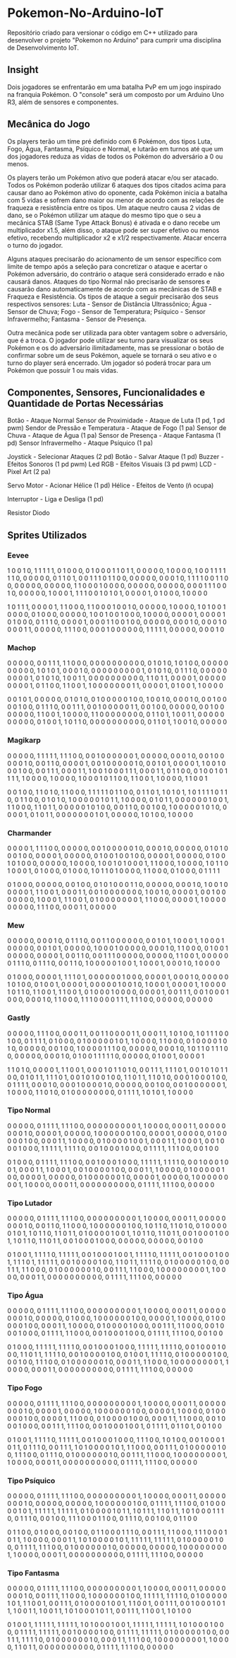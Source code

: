 # Pokemon-No-Arduino-IoT
Repositório criado para versionar o código em C++ utilizado para desenvolver o projeto "Pokemon no Arduino" para cumprir uma disciplina de Desenvolvimento IoT.

## Insight

Dois jogadores se enfrentarão em uma batalha PvP em um jogo inspirado na franquia Pokémon. O "console" será um composto por um Arduino Uno R3, além de sensores e componentes.

## Mecânica do Jogo

Os players terão um time pré definido com 6 Pokémon, dos tipos Luta, Fogo, Água, Fantasma, Psíquico e Normal, e lutarão em turnos até que um dos jogadores reduza as vidas de todos os Pokémon do adversário a 0 ou menos.

Os players terão um Pokémon ativo que poderá atacar e/ou ser atacado. Todos os Pokémon poderão utilizar 6 ataques dos tipos citados acima para causar dano ao Pokémon ativo do oponente, cada Pokémon inicia a batalha com 5 vidas e sofrem dano maior ou menor de acordo com as relações de fraqueza e resistência entre os tipos. Um ataque neutro causa 2 vidas de dano, se o Pokémon utilizar um ataque do mesmo tipo que o seu a mecânica STAB (Same Type Attack Bonus) é ativada e o dano recebe um multiplicador x1.5, além disso, o ataque pode ser super efetivo ou menos efetivo, recebendo multiplicador x2 e x1/2 respectivamente. Atacar encerra o turno do jogador.

Alguns ataques precisarão do acionamento de um sensor específico com limite de tempo após a seleção para concretizar o ataque e acertar o Pokémon adversário, do contrário o ataque será considerado errado e não causará danos. Ataques do tipo Normal não precisarão de sensores e causarão dano automaticamente de acordo com as mecânicas de STAB e Fraqueza e Resistência. Os tipos de ataque a seguir precisarão dos seus respectivos sensores: Luta - Sensor de Distância Ultrassônico; Água - Sensor de Chuva; Fogo - Sensor de Temperatura; Psíquico - Sensor Infravermelho; Fantasma - Sensor de Presença.

Outra mecânica pode ser utilizada para obter vantagem sobre o adversário, que é a troca. O jogador pode utilizar seu turno para visualizar os seus Pokémon e os do adversário ilimitadamente, mas se pressionar o botão de confirmar sobre um de seus Pokémon, aquele se tornará o seu ativo e o turno do player será encerrado. Um jogador só poderá trocar para um Pokémon que possuir 1 ou mais vidas.

## Componentes, Sensores, Funcionalidades e Quantidade de Portas Necessárias

Botão - Ataque Normal
Sensor de Proximidade - Ataque de Luta (1 pd, 1 pd pwm)
Sendor de Pressão e Temperatura - Ataque de Fogo (1 pa)
Sensor de Chuva - Ataque de Água (1 pa)
Sensor de Presença - Ataque Fantasma (1 pd)
Sensor Infravermelho - Ataque Psíquico (1 pa)

Joystick - Selecionar Ataques (2 pd)
Botão - Salvar Ataque (1 pd)
Buzzer - Efeitos Sonoros (1 pd pwm)
Led RGB - Efeitos Visuais (3 pd pwm)
LCD - Pixel Art (2 pa)

Servo Motor - Acionar Hélice (1 pd)
Hélice - Efeitos de Vento (ñ ocupa)

Interruptor - Liga e Desliga (1 pd)

Resistor
Diodo

## Sprites Utilizados

### Eevee

1 0 0 1 0, 1 1 1 1 1, 0 1 0 0 0, 0 1 0 0 0
1 1 0 1 1, 0 0 0 0 0, 1 0 0 0 0, 1 0 0 1 1
1 1 1 1 0, 0 0 0 0 0, 0 1 1 0 1, 0 0 1 1 1
0 1 1 0 0, 0 0 0 0 0, 0 0 0 1 0, 1 1 1 1 0
0 1 1 0 0, 0 0 0 0 0, 0 0 0 0 0, 1 1 0 0 0
1 0 0 0 0, 0 0 0 0 0, 0 0 0 0 0, 0 0 0 1 1
1 0 0 1 0, 0 0 0 0 0, 1 0 0 0 1, 1 1 1 0 0
1 0 1 0 1, 0 0 0 0 1, 0 1 0 0 0, 1 0 0 0 0

1 0 1 1 1, 0 0 0 0 1, 1 1 0 0 0, 1 1 0 0 0
1 0 0 1 0, 0 0 0 0 0, 1 0 0 0 0, 1 0 1 0 0
1 0 0 0 0, 0 1 0 0 0, 0 0 0 0 0, 1 0 0 1 0
0 1 0 0 0, 1 0 0 0 0, 0 0 0 0 1, 0 0 0 0 1
0 1 0 0 0, 0 1 1 1 0, 0 0 0 0 1, 0 0 0 1 1
0 0 1 0 0, 0 0 0 0 0, 0 0 0 1 0, 0 0 0 1 0
0 0 0 1 1, 0 0 0 0 0, 1 1 1 0 0, 0 0 0 1 0
0 0 0 0 0, 1 1 1 1 1, 0 0 0 0 0, 0 0 0 1 0

### Machop

0 0 0 0 0, 0 0 1 1 1, 1 1 0 0 0, 0 0 0 0 0
0 0 0 0 0, 0 1 0 1 0, 1 0 1 0 0, 0 0 0 0 0
0 0 0 0 0, 1 0 1 0 1, 0 0 0 1 0, 0 0 0 0 0
0 0 0 0 1, 0 1 0 1 0, 0 1 1 1 0, 0 0 0 0 0
0 0 0 0 1, 0 1 0 1 0, 1 0 0 1 1, 0 0 0 0 0
0 0 0 0 0, 1 1 0 1 1, 0 0 0 0 1, 0 0 0 0 0
0 0 0 0 1, 0 1 1 0 0, 1 1 0 0 1, 1 0 0 0 0
0 0 0 1 1, 0 0 0 0 1, 0 1 0 0 1, 1 0 0 0 0

0 0 1 0 1, 0 0 0 0 0, 0 1 0 1 0, 0 1 0 0 0
0 0 1 0 0, 1 0 0 1 0, 0 0 0 1 0, 0 0 1 0 0
0 0 1 0 0, 0 1 1 1 0, 0 0 1 1 1, 0 0 1 0 0
0 0 0 1 1, 0 0 1 0 0, 0 0 0 0 0, 0 0 1 0 0
0 0 0 0 0, 1 1 0 0 1, 1 0 0 0 0, 1 1 0 0 0
0 0 0 0 0, 0 1 1 0 1, 1 0 0 1 1, 0 0 0 0 0
0 0 0 0 0, 0 1 0 0 1, 1 0 1 1 0, 0 0 0 0 0
0 0 0 0 0, 0 1 1 0 1, 1 0 0 1 0, 0 0 0 0 0

### Magikarp

0 0 0 0 0, 1 1 1 1 1, 1 1 1 0 0, 0 0 1 0 0
0 0 0 0 1, 0 0 0 0 0, 0 0 0 1 0, 0 0 1 0 0
0 0 0 1 0, 0 0 1 1 0, 0 0 0 0 1, 0 0 1 0 0
0 0 0 1 0, 0 0 1 0 1, 0 0 0 0 1, 1 0 0 1 0
0 0 1 0 0, 0 0 1 1 1, 0 0 0 1 1, 1 0 0 1 0
0 0 1 1 1, 0 0 0 1 1, 0 1 1 0 0, 0 1 0 0 1
0 1 1 1 1, 1 0 0 0 0, 1 0 0 0 0, 1 0 0 0 1
0 1 1 0 0, 1 1 0 0 1, 1 0 0 0 0, 1 1 0 0 1

0 0 1 0 0, 1 1 0 1 0, 1 1 0 0 0, 1 1 1 1 1
0 1 1 0 0, 0 1 1 0 1, 1 0 1 0 1, 1 0 1 1 1
1 0 1 1 0, 0 1 1 0 0, 0 1 0 1 0, 1 0 0 0 0
0 1 0 1 1, 1 0 0 0 0, 0 1 0 1 1, 0 0 0 0 0
0 1 0 0 1, 1 1 0 0 0, 1 1 0 1 1, 0 0 0 0 0
1 0 1 0 0, 0 0 1 1 0, 0 0 1 0 0, 1 0 0 0 0
0 1 0 1 0, 0 0 0 0 1, 0 1 0 1 1, 0 0 0 0 0
0 0 1 0 1, 0 0 0 0 0, 1 0 1 0 0, 1 0 0 0 0

### Charmander

0 0 0 0 1, 1 1 1 0 0, 0 0 0 0 0, 0 0 1 0 0
0 0 0 1 0, 0 0 0 1 0, 0 0 0 0 0, 0 1 0 1 0
0 0 1 0 0, 0 0 0 0 1, 0 0 0 0 0, 0 1 0 0 1
0 0 1 0 0, 0 0 0 0 1, 0 0 0 0 0, 0 1 0 0 1
0 1 0 0 0, 0 0 0 0 0, 1 0 0 0 0, 1 0 0 1 0
1 0 0 0 1, 1 1 0 0 0, 1 0 0 0 0, 1 0 1 1 0
1 0 0 0 1, 0 1 0 0 0, 0 1 0 0 0, 1 0 1 1 0
1 0 0 0 0, 1 1 0 0 0, 0 1 0 0 0, 0 1 1 1 1

0 1 0 0 0, 0 0 0 0 0, 0 0 1 0 0, 0 1 0 1 0
0 0 1 1 0, 0 0 0 0 0, 0 0 0 1 0, 1 0 0 1 0
0 0 0 0 1, 1 1 0 0 1, 0 0 0 1 1, 0 0 1 0 0
0 0 0 0 0, 1 0 0 1 0, 0 0 0 0 1, 0 0 1 0 0
0 0 0 0 0, 1 0 0 0 1, 1 1 0 0 1, 0 1 0 0 0
0 0 0 0 1, 1 1 0 0 0, 0 0 0 0 1, 1 0 0 0 0
0 0 0 0 0, 1 1 1 0 0, 0 0 0 1 1, 0 0 0 0 0

### Mew

0 0 0 0 0, 0 0 0 1 0, 0 1 1 1 0, 0 0 1 1 0
0 0 0 0 0, 0 0 1 0 1, 1 0 0 0 1, 1 0 0 0 1
0 0 0 0 0, 0 0 1 0 1, 0 0 0 0 0, 1 0 0 0 1
0 0 0 0 0, 0 0 0 1 0, 1 1 0 0 0, 0 1 0 0 1
0 0 0 0 0, 0 0 0 0 1, 0 0 1 1 0, 0 0 1 1 1
0 0 0 0 0, 0 0 0 0 0, 1 1 0 0 1, 0 0 0 0 0
0 1 1 1 0, 0 1 1 1 0, 0 0 1 1 0, 1 0 0 0 0
0 1 0 0 1, 1 0 0 0 1, 0 0 0 1 0, 1 0 0 0 0

0 1 0 0 0, 0 0 0 0 1, 1 1 1 0 1, 0 0 0 0 0
0 1 0 0 0, 0 0 0 0 1, 0 0 0 1 0, 0 0 0 0 0
1 0 1 0 0, 0 1 0 0 1, 0 0 0 0 1, 0 0 0 0 0
1 0 0 1 0, 1 0 0 0 1, 0 0 0 0 1, 1 0 0 0 0
1 0 1 1 0, 1 1 0 0 1, 1 1 0 0 1, 0 1 0 0 0
1 0 0 0 0, 0 0 0 0 1, 0 0 1 1 1, 0 0 1 0 0
0 1 0 0 0, 0 0 0 1 0, 1 1 0 0 0, 1 1 1 0 0
0 0 1 1 1, 1 1 1 0 0, 0 0 0 0 0, 0 0 0 0 0

### Gastly

0 0 0 0 0, 1 1 1 0 0, 0 0 0 1 1, 0 0 1 1 0
0 0 0 1 1, 0 0 0 1 1, 1 0 1 0 0, 1 0 1 1 1
0 0 1 0 0, 0 1 1 1 1, 0 1 0 0 0, 0 1 0 0 0
0 0 1 0 1, 1 0 0 0 0, 1 1 0 0 0, 0 1 0 0 0
0 1 0 1 0, 0 0 0 0 0, 0 0 1 0 0, 1 0 0 0 0
1 1 1 0 0, 0 0 0 0 0, 0 0 0 1 0, 1 0 1 1 0
1 1 1 0 0, 0 0 0 0 0, 0 0 0 1 0, 0 1 0 0 1
1 1 1 1 0, 0 0 0 0 0, 0 1 0 0 1, 0 0 0 0 1

1 1 0 1 0, 0 0 0 0 1, 1 1 0 0 1, 0 0 0 1 0
1 1 0 1 0, 0 0 1 1 1, 1 1 1 0 1, 0 0 1 0 1
0 1 1 0 0, 0 1 0 1 1, 1 1 1 0 1, 0 0 1 0 1
0 0 1 0 0, 1 1 0 1 1, 1 1 0 1 0, 0 0 0 1 0
0 0 1 0 0, 0 1 1 1 1, 0 0 0 1 0, 0 0 0 1 0
0 0 0 1 0, 0 0 0 0 0, 0 0 1 0 0, 0 0 1 0 0
0 0 0 0 1, 1 0 0 0 0, 1 1 0 1 0, 0 1 0 0 0
0 0 0 0 0, 0 1 1 1 1, 1 0 1 0 1, 1 0 0 0 0

### Tipo Normal

0 0 0 0 0, 0 1 1 1 1, 1 1 1 0 0, 0 0 0 0 0
0 0 0 0 1, 1 0 0 0 0, 0 0 0 1 1, 0 0 0 0 0
0 0 0 1 0, 0 0 0 0 1, 0 0 0 0 0, 1 0 0 0 0
0 0 1 0 0, 0 0 0 0 1, 0 0 0 0 0, 0 1 0 0 0
0 0 1 0 0, 0 0 0 1 1, 1 0 0 0 0, 0 1 0 0 0
0 1 0 0 1, 0 0 0 1 1, 1 0 0 0 1, 0 0 1 0 0
0 1 0 0 0, 1 1 1 1 1, 1 1 1 1 0, 0 0 1 0 0
0 1 0 0 0, 0 1 1 1 1, 1 1 1 0 0, 0 0 1 0 0

0 1 0 0 0, 0 1 1 1 1, 1 1 1 0 0, 0 0 1 0 0
0 1 0 0 0, 1 1 1 1 1, 1 1 1 1 0, 0 0 1 0 0
0 1 0 0 1, 0 0 0 1 1, 1 0 0 0 1, 0 0 1 0 0
0 0 1 0 0, 0 0 0 1 1, 1 0 0 0 0, 0 1 0 0 0
0 0 1 0 0, 0 0 0 0 1, 0 0 0 0 0, 0 1 0 0 0
0 0 0 1 0, 0 0 0 0 1, 0 0 0 0 0, 1 0 0 0 0
0 0 0 0 1, 1 0 0 0 0, 0 0 0 1 1, 0 0 0 0 0
0 0 0 0 0, 0 1 1 1 1, 1 1 1 0 0, 0 0 0 0 0

### Tipo Lutador

0 0 0 0 0, 0 1 1 1 1, 1 1 1 0 0, 0 0 0 0 0
0 0 0 0 1, 1 0 0 0 0, 0 0 0 1 1, 0 0 0 0 0
0 0 0 1 0, 0 0 1 1 0, 1 1 0 0 0, 1 0 0 0 0
0 0 1 0 0, 1 0 1 1 0, 1 1 0 1 0, 0 1 0 0 0
0 0 1 0 1, 1 0 1 1 0, 1 1 0 1 1, 0 1 0 0 0
0 1 0 0 1, 1 0 1 1 0, 1 1 0 1 1, 0 0 1 0 0
0 1 0 0 1, 1 0 1 1 0, 1 1 0 1 1, 0 0 1 0 0
0 1 0 0 0, 0 0 0 0 0, 0 0 0 0 0, 0 0 1 0 0

0 1 0 0 1, 1 1 1 1 0, 1 1 1 1 1, 0 0 1 0 0
0 1 0 0 1, 1 1 1 1 0, 1 1 1 1 1, 0 0 1 0 0
0 1 0 0 1, 1 1 1 0 1, 1 1 1 1 1, 0 0 1 0 0
0 0 1 0 0, 1 1 0 1 1, 1 1 1 1 0, 0 1 0 0 0
0 0 1 0 0, 0 0 1 1 1, 1 1 0 0 0, 0 1 0 0 0
0 0 0 1 0, 0 0 1 1 1, 1 1 0 0 0, 1 0 0 0 0
0 0 0 0 1, 1 0 0 0 0, 0 0 0 1 1, 0 0 0 0 0
0 0 0 0 0, 0 1 1 1 1, 1 1 1 0 0, 0 0 0 0 0

### Tipo Água

0 0 0 0 0, 0 1 1 1 1, 1 1 1 0 0, 0 0 0 0 0
0 0 0 0 1, 1 0 0 0 0, 0 0 0 1 1, 0 0 0 0 0
0 0 0 1 0, 0 0 0 0 0, 0 1 0 0 0, 1 0 0 0 0
0 0 1 0 0, 0 0 0 0 1, 1 0 0 0 0, 0 1 0 0 0
0 0 1 0 0, 0 0 0 1 1, 1 0 0 0 0, 0 1 0 0 0
0 1 0 0 0, 0 0 1 1 1, 1 1 0 0 0, 0 0 1 0 0
0 1 0 0 0, 0 1 1 1 1, 1 1 0 0 0, 0 0 1 0 0
0 1 0 0 0, 0 1 1 1 1, 1 1 1 0 0, 0 0 1 0 0

0 1 0 0 0, 1 1 1 1 1, 1 1 1 1 0, 0 0 1 0 0
0 1 0 0 0, 1 1 1 1 1, 1 1 1 1 0, 0 0 1 0 0
0 1 0 0 0, 1 1 0 1 1, 1 1 1 1 0, 0 0 1 0 0
0 0 1 0 0, 0 1 0 0 1, 1 1 1 1 0, 0 1 0 0 0
0 0 1 0 0, 0 0 1 0 0, 1 1 1 0 0, 0 1 0 0 0
0 0 0 1 0, 0 0 0 1 1, 1 1 0 0 0, 1 0 0 0 0
0 0 0 0 1, 1 0 0 0 0, 0 0 0 1 1, 0 0 0 0 0
0 0 0 0 0, 0 1 1 1 1, 1 1 1 0 0, 0 0 0 0 0

### Tipo Fogo

0 0 0 0 0, 0 1 1 1 1, 1 1 1 0 0, 0 0 0 0 0
0 0 0 0 1, 1 0 0 0 0, 0 0 0 1 1, 0 0 0 0 0
0 0 0 1 0, 0 0 0 0 1, 0 0 0 0 0, 1 0 0 0 0
0 0 1 0 0, 0 0 0 0 1, 1 0 0 0 0, 0 1 0 0 0
0 0 1 0 0, 0 0 0 0 1, 1 1 0 0 0, 0 1 0 0 0
0 1 0 0 0, 0 0 0 1 1, 1 1 0 0 0, 0 0 1 0 0
0 1 0 0 0, 0 0 1 1 1, 1 1 1 0 0, 0 0 1 0 0
0 1 0 0 1, 0 1 1 1 1, 0 1 1 0 1, 0 0 1 0 0

0 1 0 0 1, 1 1 1 1 0, 1 1 1 1 1, 0 0 1 0 0
0 1 0 0 0, 1 1 1 0 0, 1 0 1 0 0, 0 0 1 0 0
0 1 0 1 1, 0 1 1 1 0, 0 0 1 1 1, 1 0 1 0 0
0 0 1 0 1, 1 1 0 0 0, 0 0 1 1 1, 0 1 0 0 0
0 0 1 0 0, 1 1 1 0 0, 0 1 1 1 0, 0 1 0 0 0
0 0 0 1 0, 0 0 1 1 1, 1 1 0 0 0, 1 0 0 0 0
0 0 0 0 1, 1 0 0 0 0, 0 0 0 1 1, 0 0 0 0 0
0 0 0 0 0, 0 1 1 1 1, 1 1 1 0 0, 0 0 0 0 0

### Tipo Psíquico

0 0 0 0 0, 0 1 1 1 1, 1 1 1 0 0, 0 0 0 0 0
0 0 0 0 1, 1 0 0 0 0, 0 0 0 1 1, 0 0 0 0 0
0 0 0 1 0, 0 0 0 0 0, 0 0 0 0 0, 1 0 0 0 0
0 0 1 0 0, 0 1 1 1 1, 1 1 1 0 0, 0 1 0 0 0
0 0 1 0 1, 1 1 1 1 1, 1 1 1 1 1, 0 1 0 0 0
0 1 0 1 1, 1 0 1 1 1, 1 1 0 1 1, 1 0 1 0 0
0 1 1 1 0, 0 1 1 1 0, 0 0 1 0 0, 1 1 1 0 0
0 1 1 0 0, 0 1 1 1 0, 0 0 1 0 0, 0 1 1 0 0

0 1 1 0 0, 0 1 0 0 0, 0 0 1 0 0, 0 1 1 0 0
0 1 1 1 0, 0 0 1 1 1, 1 1 0 0 0, 1 1 1 0 0
0 1 0 1 1, 1 0 0 0 0, 0 0 0 1 1, 1 0 1 0 0
0 0 1 0 1, 1 1 1 1 1, 1 1 1 1 1, 0 1 0 0 0
0 0 1 0 0, 0 1 1 1 1, 1 1 1 0 0, 0 1 0 0 0
0 0 0 1 0, 0 0 0 0 0, 0 0 0 0 0, 1 0 0 0 0
0 0 0 0 1, 1 0 0 0 0, 0 0 0 1 1, 0 0 0 0 0
0 0 0 0 0, 0 1 1 1 1, 1 1 1 0 0, 0 0 0 0 0

### Tipo Fantasma

0 0 0 0 0, 0 1 1 1 1, 1 1 1 0 0, 0 0 0 0 0
0 0 0 0 1, 1 0 0 0 0, 0 0 0 1 1, 0 0 0 0 0
0 0 0 1 0, 0 0 1 1 1, 1 1 0 0 0, 1 0 0 0 0
0 0 1 0 0, 1 1 1 1 1, 1 1 1 1 0, 0 1 0 0 0
0 0 1 0 1, 1 1 0 0 1, 0 0 1 1 1, 0 1 0 0 0
0 1 0 0 1, 1 1 0 0 1, 0 0 1 1 1, 0 0 1 0 0
0 1 0 1 1, 1 0 0 1 1, 1 0 0 1 1, 1 0 1 0 0
0 1 0 1 1, 0 0 1 1 1, 1 1 0 0 1, 1 0 1 0 0

0 1 0 0 1, 1 1 1 1 1, 1 1 1 1 1, 1 0 1 0 0
0 1 0 0 1, 1 1 1 1 1, 1 1 1 1 1, 1 0 1 0 0
0 1 0 0 0, 0 1 1 1 1, 1 1 1 1 1, 0 0 1 0 0
0 0 1 0 0, 0 1 1 1 1, 1 1 1 1 1, 0 1 0 0 0
0 0 1 0 0, 0 0 1 1 1, 1 1 1 1 0, 0 1 0 0 0
0 0 0 1 0, 0 0 0 1 1, 1 1 1 0 0, 1 0 0 0 0
0 0 0 0 1, 1 0 0 0 0, 1 1 0 1 1, 0 0 0 0 0
0 0 0 0 0, 0 1 1 1 1, 1 1 1 0 0, 0 0 0 0 0